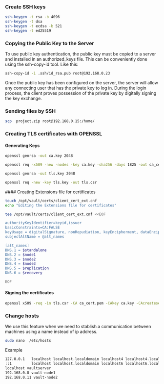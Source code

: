 ### Create SSH keys
```sh
ssh-keygen -t rsa -b 4096
ssh-keygen -t dsa 
ssh-keygen -t ecdsa -b 521
ssh-keygen -t ed25519
```

### Copying the Public Key to the Server
To use public key authentication, the public key must be copied to a server and installed in an authorized_keys file. This can be conveniently done using the ssh-copy-id tool. Like this:
```sh
ssh-copy-id -i .ssh/id_rsa.pub root@192.168.0.23
```
Once the public key has been configured on the server, the server will allow any connecting user that has the private key to log in. During the login process, the client proves possession of the private key by digitally signing the key exchange.


### Sending files by SSH
```sh
scp  project.zip root@192.168.0.15:/home/
```


### Creating TLS certificates with OPENSSL

#### Generating Keys
```sh
openssl genrsa -out ca.key 2048

openssl req -x509 -new -nodes -key ca.key -sha256 -days 1825 -out ca_cert.pem

openssl genrsa -out tls.key 2048

openssl req -new -key tls.key -out tls.csr
```

#### Creating Extensions file for certificates
```sh
touch /opt/vault/certs/client_cert_ext.cnf
echo "Editing the Extensions file for certificates"

tee /opt/vault/certs/client_cert_ext.cnf <<EOF

authorityKeyIdentifier=keyid,issuer
basicConstraints=CA:FALSE
keyUsage = digitalSignature, nonRepudiation, keyEncipherment, dataEncipherment
subjectAltName = @alt_names

[alt_names]
DNS.1 = $standalone
DNS.2 = $node1
DNS.3 = $node2
DNS.4 = $node3
DNS.5 = $replication
DNS.6 = $recovery

EOF
```
#### Signing the certificates
```sh
openssl x509 -req -in tls.csr -CA ca_cert.pem -CAkey ca.key -CAcreateserial -out tls.crt -days 825 -sha256 -extfile client_cert_ext.cnf
```


### Change hosts
We use this feature when we need to stablish a communication between machines using a name instead of ip address. 
```sh
sudo nano  /etc/hosts
```

Example
```sh
127.0.0.1   localhost localhost.localdomain localhost4 localhost4.localdomain4
::1         localhost localhost.localdomain localhost6 localhost6.localdomain6
localhost vaultserver
192.168.0.8 vault-node1
192.168.0.11 vault-node2
```